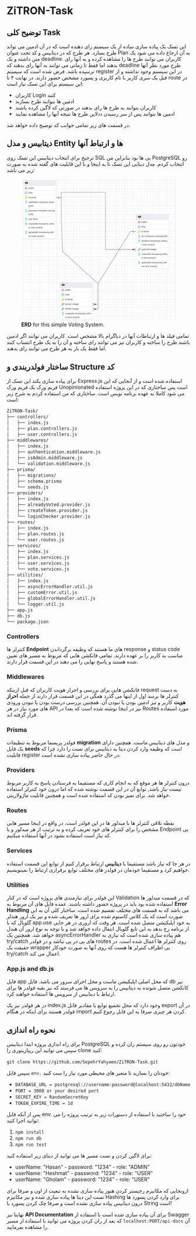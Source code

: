 # ZiTRON-Task

## توضیح کلی Task
این تسک یک پیاده سازی ساده از یک سیستم رای دهنده است که در آن ادمین می تواند طرح بسازد. هر طرح که در دیتابیس و کد تحت عنوان Plan به آن ارجاع داده می شود یک متن داشته و یک deadline. کاربران می توانند طرح ها را مشاهده کرده و به آنها رای بدهند اما فقط تا زمانی می توانند به آنها رای بدهند که deadline طرح مورد نظر آنها نرسیده باشد.
فرض شده است که سیستم register در این سیستم وجود نداشته و از قبل یک سری کاربر با نام کاربری و پسورد مشخص حضور دارند.
در نهایت ۴ تا route در این سیستم برای این تسک نیاز است:
- کاربران Login کنند
- ادمین ها بتوانند طرح بسازند
- کاربران بتوانند به طرح ها رای بدهند در صورتی که لاگین کرده باشند
- ادمین ها بتوانند پس از سر رسیدن ددلاین طرح ها نتیجه آنها را مشاهده نمایند

در قسمت های زیر تمامی جوانب کد توضیح داده خواهد شد.

## دیتابیس و مدل Entity ها و ارتباط آنها
ترجیح برای انتخاب دیتابیس این تسک روی SQL یی ها بود بنابراین من PostgreSQL رو انتخاب کردم.
مدل دیتایی این تسک تا به اینجا و با این قابلیت های گفته شده به صورت زیر می باشد:
<figure>
<img src="./ERD.png" alt="ERD Model for this Task">
<figcaption> <strong>ERD</strong> for this simple Voting System.</figcaption>
</figure>

تمامی فیلد ها و ارتباطات آنها در دیاگرام بالا مشخص است. کاربران می توانند اگر ادمین باشند طرح را ساخته و کاربران نیز می توانند رای ساخته و آن را به یک طرج انتساب کنند اما فقط یک بار به هر طرح می توانند رای بدهند.

## ساختار فولدربندی و Structure کد
برای پیاده سازی بکند این تسک از Express.js استفاده شده است و از آنجایی که این فریم ورک یک فریم ورک Unopinionated است پس ساختاری که در این پروژه استفاده می شود کاملا به عهده برنامه نویس است. ساختاری که من استفاده کردم به شرح زیر است:

    ZiTRON-Task/
    ├── controllers/
    │   ├── index.js
    │   ├── plan.controllers.js
    │   ├── user.controllers.js
    ├── middlewares/
    │   ├── index.js
    │   ├── authentication.middleware.js
    │   ├── isAdmin.middleware.js
    │   └── validation.middleware.js
    ├── prisma/
    │   ├── migrations/
    │   ├── schema.prisma
    │   └── seeds.js
    ├── providers/
    │   ├── index.js
    │   ├── alreadyVoted.provider.js
    │   ├── createToken.provider.js
    │   └── loginChecker.provider.js
    ├── routes/
    │   ├── index.js
    │   ├── plan.routes.js
    │   └── user.routes.js
    ├── services/
    │   ├── index.js
    │   ├── plan.services.js
    │   ├── user.services.js
    │   └── vote.services.js
    ├── utilities/
    │   ├── index.js
    │   ├── asyncErrorHandler.util.js
    │   ├── customError.util.js
    │   ├── globalErrorHandler.util.js
    │   └── logger.util.js
    ├── app.js
    ├── db.js
    └── package.json

### Controllers
کنترلر ها **Endpoint** های ما هستند که وظیفه برگرداندن response و status code مناسب به کاربر را بر عهده دارند. تمامی فانکشن هایی که مربوط به مسیر های تعیین شده هستند و پاسخ نهایی را می دهند در این قسمت قرار دارند.

### Middlewares
فانکشن هایی برای بررسی و احراز هویت کاربران که قبل ازینکه request به دست کنترلر ها برسد اول از اینها می گذرد همگی در این قسمت قرار دارند از جمله **احراز هویت** کاربر و نیز ادمین بودن یا نبودن آن. همچنین بررسی درست بودن یا نبودن ورودی های مورد نیاز در هر API نیز در اینجا نوشته شده است که بعدا در Routes مورد استفاده قرار گرفته اند.

### Prisma
فولدر پریسما مربوط به تنظیمات **migration** و مدل های دیتابیس ماست. همچنین دارای یک فایل **seeds** است که وظیفه وارد کردن دیتا به دیتابیس برای تست را دارد چرا که قابلیت register در حال حاضر پیاده سازی نشده است.

### Providers
درون کنترلر ها هر موقع که به انجام کاری که مستقیما به فرستادن پاسخ به کاربر مربوط نیست نیاز باشد, توابع آن در این قسمت نوشته شده که اما درون خود کنترلر استفاده خواهد شد. برای تمیز بودن کد استفاده شده است و همچنین قابلیت ماژولاریتی.

### Routes
نقطه تلاقی کنترلر ها با میدلور ها در این فولدر است. در واقع در اینجا مسیر هایی مشخص را برای کنترلر های خود تعریف کرده و به ترتیب از هر میدلور و یا Endpoint یی که نیاز است استفاده بشود در آنها استفاده میکنیم.

### Services
در هر جا که نیاز باشد مستقیما با **دیتابیس** ارتباط برقرار کنیم از توابع این قسمت استفاده خواهیم کرد و مستقیما خودمان در فولدر های مختلف توابع برقراری ارتباط را نمینویسیم.

### Utilities
این فولدر برای نیازمندی های پروژه است که در کنار Validation که در قسمت میدلور ها استفاده شده بود باید در پروژه حضور داشته باشند. عمده فایل های آن مربوط به **Error Handling** می باشد که به قسمت های مختلف تقسیم شده است. ساختار کلی آن به این صورت است که یک کلاس کاستوم شده برای ارور ها تعریف شده و نیز یک ارور هندلر گلوبال که با app.use به خود اپلیکیشن متصل شده است. هر وقت که اروری در هر جایی از برنامه رخ بدهد به این تابع گلوبال انتقال داده خواهد شد و با توجه به نوع ارور آن هندل خواهد شد. همچنین یک asyncErrorHandler هم پیاده سازی شده است که نیازی به try/catch های پی در پی نباشد و در فولدر routes روی کنترلر ها اعمال شده است. در حقیقت یک wrapper یی اطراف کنترلر ها هست که روی آنها به صورت خودکار try/catch اعمال می کند.

### App.js and db.js
فایل app که محل اصلی اپلیکیشن ماست و محل اجرای سرور می باشد. فایل db نیز کانکشن متصل شونده به دیتابیس را به سرویس ها می فرستد که نیز بقیه فولدر ها برای ارتباط با دیتابیس از سرویس ها استفاده خواهند کرد.

در هر فولدر نیز یک index.js وجود دارد که محل تجمیع توابع یا مقادیر قابل export در آن فولدر هستند برای اینکه در هنگام import کردن هر چیزی صرفا به این فابل رجوع کنیم.

## نحوه راه اندازی
برای راه اندازی پروژه ابتدا دیتابیس PostgreSQL خودتون رو روی سیستم ران کرده و سپس می توانید این ریپازیتوری را clone کنید:

`git clone https://github.com/SepehrYahyaee/ZiTRON-Task.git`

سپس فایل `env.` خودتان را بسازید تا متغیر های محیطی مورد نیاز را ست کنید:

- `DATABASE_URL = postgresql://username:password@localhost:5432/dbName`
- `PORT = 3000 or your desired port`
- `SECRET_KEY = RandomSecretKey`
- `TOKEN_EXPIRE_TIME = 1d`

پس از آنکه فایل env. خود را ساختید با استفاده از دستورات زیر به ترتیب پروژه را می توانید اجرا کنید:

1. `npm install`
2. `npm run db`
3. `npm run test`

برای لاگین کردن و تست مسیر ها می توانید از دیتای زیر استفاده کنید:

- userName: "Hasan" - password: "1234" - role: "ADMIN"
- userName: "Heshmat" - password: "1234" - role: "USER"
- userName: "Gholam" - password: "1234" - role: "USER"

ازونجایی که مکانیزم رجیستر کردن هنوز پیاده سازی نشده به تبعیت از اون و صرفا برای تست این دیتا ها پیاده سازی شده و نیز مکانیزم Hashing برای وارد کردن پسورد ها درون دیتابیس پیاده سازی نشده است و صرفا چک کردن پسورد با String است!

نهایتا نیز **API Documentation** برای آن پیاده سازی شده است با استفاده از Swagger که بعد از ران کردن پروژه می توانید با استفاده از مسیر `localhost:PORT/api-docs` آن را مشاهده بفرمایید.